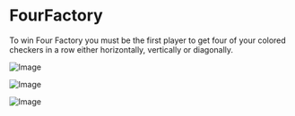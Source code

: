 FourFactory
====================

To win Four Factory you must be the first player to get four of your colored checkers in a row either horizontally, vertically or diagonally.

![Image](https://raw.github.com/synodinos/FourFactory/master/FourFactory-320x480.jpg)

![Image](https://raw.github.com/synodinos/FourFactory/master/FourFactory-desktop.jpg)

![Image](https://raw.github.com/synodinos/FourFactory/master/FourFactory-320x480-end.jpg)
